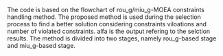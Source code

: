 The code is based on the flowchart of rou_g/miu_g-MOEA constraints handling method. The proposed method is used during the selection process to find a better solution considering constraints viloations and number of violated constraints. alfa is the output refering to the selction results. The method is divided into two stages, namely rou_g-based stage and miu_g-based stage.

